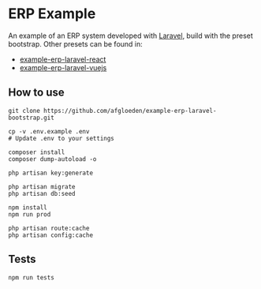 # ERP Example

An example of an ERP system developed with [Laravel][laravel-link], build with the preset bootstrap. Other presets can be found in:

* [example-erp-laravel-react][example-erp-laravel-react-link]
* [example-erp-laravel-vuejs][example-erp-laravel-vuejs-link]

## How to use

```shell
git clone https://github.com/afgloeden/example-erp-laravel-bootstrap.git

cp -v .env.example .env
# Update .env to your settings

composer install
composer dump-autoload -o

php artisan key:generate

php artisan migrate
php artisan db:seed

npm install
npm run prod

php artisan route:cache
php artisan config:cache
```

## Tests

```shell
npm run tests
```

[laravel-link]: https://laravel.com/
[example-erp-laravel-react-link]: https://github.com/afgloeden/example-erp-laravel-react
[example-erp-laravel-vuejs-link]: https://github.com/afgloeden/example-erp-laravel-vuejs